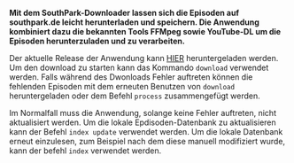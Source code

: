 **Mit dem SouthPark-Downloader lassen sich die Episoden auf southpark.de leicht herunterladen und speichern. Die Anwendung kombiniert dazu die bekannten Tools FFMpeg sowie YouTube-DL um die Episoden herunterzuladen und zu verarbeiten.**

Der aktuelle Release der Anwendung kann [HIER](https://github.com/bumbummen99/southparkdownloader/releases/latest) heruntergeladen werden. Um den download zu starten kann das Kommando ```download``` verwendet werden. Falls während des Dwonloads Fehler auftreten können die fehlenden Episoden mit dem erneuten Benutzen von ```download``` heruntergeladen oder dem Befehl ```process``` zusammengefügt werden.

Im Normalfall muss die Anwendung, solange keine Fehler auftreten, nicht aktualisiert werden. Um die lokale Epdisoden-Datenbank zu aktualisieren kann der Befehl ```index update``` verwendet werden. Um die lokale Datenbank erneut einzulesen, zum Beispiel nach dem diese manuell modifiziert wurde, kann der befehl ```index``` verwendet werden.

